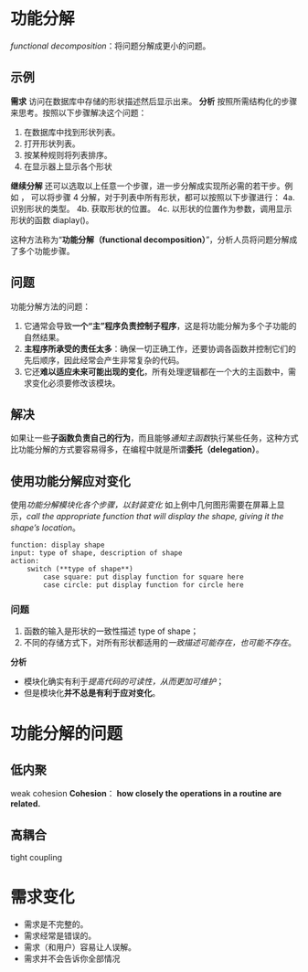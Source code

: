 # 功能分解
*functional decomposition*：将问题分解成更小的问题。

## 示例
**需求**
访问在数据库中存储的形状描述然后显示出来。
**分析**
按照所需结构化的步骤来思考。按照以下步骤解决这个问题：
1. 在数据库中找到形状列表。 
2. 打开形状列表。 
3. 按某种规则将列表排序。
4. 在显示器上显示各个形状

**继续分解**
还可以选取以上任意一个步骤，进一步分解成实现所必需的若干步。例如 ， 可以将步骤 4 分解，对于列表中所有形状，都可以按照以下步骤进行： 
4a. 识别形状的类型。 
4b. 获取形状的位置。 
4c. 以形状的位置作为参数，调用显示形状的函数 diaplay()。

这种方法称为“**功能分解（functional decomposition）**”，分析人员将问题分解成了多个功能步骤。

## 问题
功能分解方法的问题：
1. 它通常会导致**一个“主”程序负责控制子程序**，这是将功能分解为多个子功能的自然结果。
2. **主程序所承受的责任太多**：确保一切正确工作，还要协调各函数并控制它们的先后顺序，因此经常会产生非常复杂的代码。
3. 它还**难以适应未来可能出现的变化**，所有处理逻辑都在一个大的主函数中，需求变化必须要修改该模块。

## 解决
如果让一些**子函数负责自己的行为**，而且能够*通知主函数*执行某些任务，这种方式比功能分解的方式要容易得多，在编程中就是所谓**委托（delegation）**。


## 使用功能分解应对变化
使用*功能分解模块化各个步骤，以封装变化*
如上例中几何图形需要在屏幕上显示，*call the appropriate function that will display the shape, giving it the shape’s location*。
```plaintext
function: display shape 
input: type of shape, description of shape 
action: 
	switch (**type of shape**) 
		case square: put display function for square here 
		case circle: put display function for circle here
```

### 问题
1. 函数的输入是形状的一致性描述 type of shape；
2. 不同的存储方式下，对所有形状都适用的*一致描述可能存在，也可能不存在*。

**分析**
- 模块化确实有利于*提高代码的可读性，从而更加可维护*；
- 但是模块化**并不总是有利于应对变化**。

# 功能分解的问题
## 低内聚
weak cohesion
**Cohesion**： **how closely the operations in a routine are related.**

## 高耦合
tight coupling

# 需求变化
- 需求是不完整的。
- 需求经常是错误的。 
- 需求（和用户）容易让人误解。
- 需求并不会告诉你全部情况



